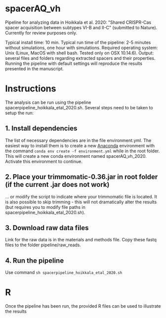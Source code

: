# spacerAQ_vh
Pipeline for analyzing data in Hoikkala et al. 2020: "Shared CRISPR-Cas spacer acquisition between subtypes VI-B and II-C" (submitted to Nature). Currently for review purposes only.

Typical install time: 10 min. Typical run time of the pipeline: 2-5 minutes without simulations, one hour with simulations. Required operating system: Unix (Linux, MacOS with shell bash. Tested only on OSX 10.14.6). Output: several files and folders regarding extracted spacers and their properties. Running the pipeline with default settings will reproduce the results presented in the manuscript.

# Instructions
The analysis can be run using the pipeline spacerpipeline_hoikkala_etal_2020.sh.
Several steps need to be taken to setup the run:

## 1. Install dependencies
The list of necessary dependencies are in the file environment.yml. The easiest way to install them is to create a new [Anaconda](https://www.anaconda.com/distribution/) environment with the command `conda env create -f environment.yml` while in the root folder. This will create a new conda environment named spacerAQ_vh_2020. Activate this environment to continue.

## 2. Place your trimmomatic-0.36.jar in root folder (if the current .jar does not work)
... or modify the script to indicate where your trimmomatic file is located. It is also possible to skip trimming - this will not dramatically alter the results (but requires you to modify file paths in spacerpipeline_hoikkala_etal_2020.sh).

## 3. Download raw data files
Link for the raw data is in the materials and methods file. Copy these fastq files to the folder pipeline/raw_reads.

## 4. Run the pipeline
Use command `sh spacerpipeline_hoikkala_etal_2020.sh`

# R
Once the pipeline has been run, the provided R files can be used to illustrate the results
